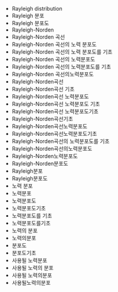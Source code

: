 ﻿- Rayleigh distribution
- Rayleigh 분포
- Rayleigh 분포도
- Rayleigh-Norden
- Rayleigh-Norden 곡선
- Rayleigh-Norden 곡선의 노력 분포도
- Rayleigh-Norden 곡선의 노력 분포도를 기초
- Rayleigh-Norden 곡선의 노력분포도
- Rayleigh-Norden 곡선의 노력분포도를 기초
- Rayleigh-Norden 곡선의노력분포도
- Rayleigh-Norden곡선
- Rayleigh-Norden곡선 기초
- Rayleigh-Norden곡선 노력분포도
- Rayleigh-Norden곡선 노력분포도 기초
- Rayleigh-Norden곡선 노력분포도기초
- Rayleigh-Norden곡선기초
- Rayleigh-Norden곡선노력분포도
- Rayleigh-Norden곡선노력분포도기초
- Rayleigh-Norden곡선의 노력분포도를 기초
- Rayleigh-Norden곡선의노력분포도
- Rayleigh-Norden노력분포도
- Rayleigh-Norden분포도
- Rayleigh분포
- Rayleigh분포도
- 노력 분포
- 노력분포
- 노력분포도
- 노력분포도기초
- 노력분포도를 기초
- 노력분포도를기초
- 노력의 분포
- 노력의분포
- 분포도
- 분포도기초
- 사용될 노력분포
- 사용될 노력의 분포
- 사용될 노력의분포
- 사용될노력의분포
